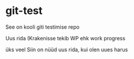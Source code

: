 # git-test
See on kooli giti testimise repo

Uus rida (Krakenisse tekib WP ehk work progress

üks veel
Siin on nüüd uus rida, kui olen uues harus